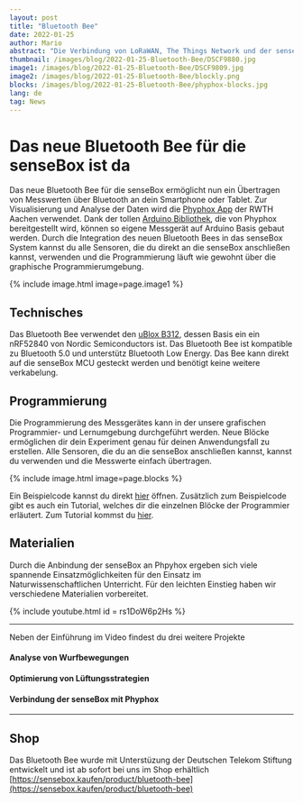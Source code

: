 ```yaml
---
layout: post
title: "Bluetooth Bee"
date: 2022-01-25
author: Mario
abstract: "Die Verbindung von LoRaWAN, The Things Network und der senseBox bietet viel Potential für einen zukunftsweisenden Unterricht"
thumbnail: /images/blog/2022-01-25-Bluetooth-Bee/DSCF9880.jpg
image1: /images/blog/2022-01-25-Bluetooth-Bee/DSCF9809.jpg
image2: /images/blog/2022-01-25-Bluetooth-Bee/blockly.png
blocks: /images/blog/2022-01-25-Bluetooth-Bee/phyphox-blocks.jpg
lang: de
tag: News
---
```

Das neue Bluetooth Bee für die senseBox ist da
============
 
Das neue Bluetooth Bee für die senseBox ermöglicht nun ein Übertragen von Messwerten über Bluetooth an dein Smartphone oder Tablet. Zur Visualisierung und Analyse der Daten wird die [Phyphox App](https://phyphox.org/) der RWTH Aachen verwendet. Dank der tollen [Arduino Bibliothek](https://phyphox.org/arduino/), die von Phyphox bereitgestellt wird, können so eigene Messgerät auf Arduino Basis gebaut werden. Durch die Integration des neuen Bluetooth Bees in das senseBox System kannst du alle Sensoren, die du direkt an die senseBox anschließen kannst, verwenden und die Programmierung läuft wie gewohnt über die graphische Programmierumgebung. 

 {% include image.html image=page.image1 %}

## Technisches

Das Bluetooth Bee verwendet den [uBlox B312](https://www.u-blox.com/en/product/nina-b31-series-u-connect?lang=de), dessen Basis ein ein nRF52840 von Nordic Semiconductors ist. Das Bluetooth Bee ist kompatible zu Bluetooth 5.0 und unterstütz Bluetooth Low Energy. Das Bee kann direkt auf die senseBox MCU gesteckt werden und benötigt keine weitere verkabelung. 

## Programmierung

Die Programmierung des Messgerätes kann in der unsere grafischen Programmier- und Lernumgebung durchgeführt werden. Neue Blöcke ermöglichen dir dein Experiment genau für deinen Anwendungsfall zu erstellen. Alle Sensoren, die du an die senseBox anschließen kannst, kannst du verwenden und die Messwerte einfach übertragen.  

 {% include image.html image=page.blocks %}

Ein Beispielcode kannst du direkt [hier](https://blockly-react.netlify.app/gallery/60ae27f41842740018c65b07) öffnen. Zusätzlich zum Beispielcode gibt es auch ein Tutorial, welches dir die einzelnen Blöcke der Programmier erläutert. Zum Tutorial kommst du [hier](https://blockly-react.netlify.app/tutorial/6167e944830e50001898bcd8).

## Materialien

Durch die Anbindung der senseBox an Phpyhox ergeben sich viele spannende Einsatzmöglichkeiten für den Einsatz im Naturwissenschaftlichen Unterricht. Für den leichten Einstieg haben wir verschiedene Materialien vorbereitet.


  {% include youtube.html id = rs1DoW6p2Hs %}

----

Neben der Einführung im Video findest du drei weitere Projekte

<div class="row">
        <div class="col-4">
            <div class="card" style="cursor: pointer; border: none">
                <canvas class="header-bg" width="250" id="header-blur"
                    style="background-image: url({{ site.baseurl | append: '/images/projects/Titelbild_Wurfbewegungen.png' }});"></canvas>
                <div class="content">
                    <h4 style="clear:both">Analyse von Wurfbewegungen</h4>
                    <div id="desc_{{ teaching.position }}">
                        <a class="stretched-link" href="/projects/de/2021-12-28-Wurfbewegung-Phyphox.html"></a>
                    </div>
                </div>
            </div>
        </div>
        <div class="col-4">
            <div class="card" style="cursor: pointer; border: none">
                <canvas class="header-bg" width="250" id="header-blur"
                    style="background-image: url({{ site.baseurl | append: '/images/projects/Titelbild_Lueftungsstrategien.png' }});"></canvas>
                <div class="content">
                    <h4 style="clear:both">Optimierung von Lüftungsstrategien</h4>
                    <div id="desc_{{ teaching.position }}">
                        <a class="stretched-link" href="/projects/de/2021-12-28-Lüftungsstrategien-Phyphox.html"></a>
                    </div>
                </div>
            </div>
        </div>
              <div class="col-4">
            <div class="card" style="cursor: pointer; border: none">
                <canvas class="header-bg" width="250" id="header-blur"
                    style="background-image: url({{ site.baseurl | append: '/images/projects/Titelbild_Phyphox.png' }});"></canvas>
                <div class="content">
                    <h4 style="clear:both">Verbindung der senseBox mit Phyphox</h4>
                    <div id="desc_{{ teaching.position }}">
                        <a class="stretched-link" href="/projects/de/2021-12-21-Verbindung%20mit%20der%20Phyphox%20App.html"></a>
                    </div>
                </div>
            </div>
        </div>
</div>

----

## Shop

Das Bluetooth Bee wurde mit Unterstüzung der Deutschen Telekom Stiftung entwickelt und ist ab sofort bei uns im Shop erhältlich [https://sensebox.kaufen/product/bluetooth-bee](https://sensebox.kaufen/product/bluetooth-bee)

